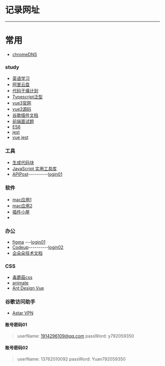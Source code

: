 # 记录网址

***

# 常用

- [chromeDNS](chrome://settings/security)

### study

* [英语学习](https://www.youzack.com/)
* [阿里云盘](https://www.aliyundrive.com/)
* [代码干燥计划](https://drylint.com/)
* [Typescript泛型](https://juejin.cn/post/6844904184894980104)
* [vue3官网](https://staging-cn.vuejs.org/)
* [vue3源码](https://github.com/vuejs/core)
* [谷歌插件文档](http://chrome.cenchy.com/)
* [前端面试题](https://q.shanyue.tech/)
* [ES6](https://es6.ruanyifeng.com/)
* [jest](https://www.jestjs.cn/)
* [vue jest](https://test-utils.vuejs.org/guide/)

### 工具
* [生成代码块](https://snippet-generator.app/)
* [JavaScript 实用工具库](https://www.lodashjs.com/)
* [APIPost](https://console.apipost.cn/)----------[login01](#账号密码01)

### 软件
* [mac应用1](https://www.macwk.com/)
* [mac应用2](https://www.macv.com/)
* [插件小屋](https://www.chajianxw.com/)
* 
### 办公

* [figma](https://www.figma.com/) ---[login01](#账号密码01)
* [Codeup](https://codeup.teambition.com/)----------[login02](#账号密码02)
* [企朵朵技术文档](https://github.com/qiduoduo-inc/)
### CSS

* [毒蘑菇css](https://color.dumogu.top/gradient/)
* [animate](https://animate.style/)
* [Ant Design Vue](https://www.antdv.com/components/overview-cn)

### 谷歌访问助手
* [Astar VPN](https://astarvpn.com/index.html)














#### 账号密码01
 > userName: 1914296109@qq.com
 > passWord:  y792059350
#### 账号密码02
 > userName: 13762010092
 > passWord: Yuan792059350
